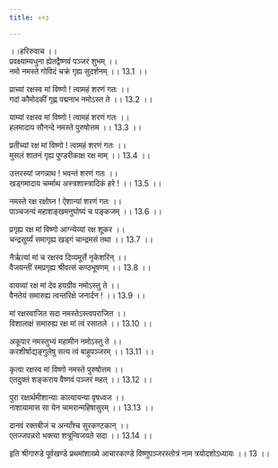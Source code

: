 ```yaml
---
title: ०१३

---
```

।।हरिरुवाच ।।  
प्रवक्ष्याम्यधुना ह्येतद्वैष्णवं पञ्जरं शुभम् ।।  
नमो नमस्ते गोविदं चक्रं गृह्य सुदर्शनम् ।। 13.1 ।।  
  
प्राच्यां रक्षस्व मां विष्णो ! त्वामहं शरणं गतः ।।  
गदां कौमोदकीं गृह्ण पद्मनाभ नमोऽस्त ते ।। 13.2 ।।  
  
याम्यां रक्षस्व मां विष्णो ! त्वामहं शरणं गतः ।।  
हलमादाय सौनन्दे नमस्ते पुरुषोत्तम ।। 13.3 ।।  
  
प्रतीच्यां रक्ष मां विष्णो ! त्वामहं शरणं गतः ।।  
मुसलं शातनं गृह्य पुण्डरीकाक्ष रक्ष माम् ।। 13.4 ।।  
  
उत्तरस्यां जगन्नाथ ! भवन्तं शरणं गतः ।।  
खड्गमादाय चर्म्माथ अस्त्रशास्त्रादिकं हरे ! ।। 13.5 ।।  
  
नमस्ते रक्ष रक्षोघ्न ! ऐशान्यां शरणं गतः ।।  
पाञ्चजन्यं महाशङ्खमनुघोष्यं च पङ्कजम् ।। 13.6 ।।  
  
प्रगृह्य रक्ष मां विष्णो आग्न्येय्यां रक्ष शूकर ।।  
चन्द्रसूर्य्यं समागृह्य खड्गं चान्द्रमसं तथा ।। 13.7 ।।  
  
नैर्ऋत्यां मां च रक्षस्व दिव्यमूर्त्ते नृकेशरिन् ।।  
वैजयन्तीं स्मप्रगृह्य श्रीवत्सं कण्ठभूषणम् ।। 13.8 ।।  
  
वायव्यां रक्ष मां देव हयग्रीव नमोऽस्तु ते ।।  
वैनतेयं समारुह्य त्वन्तरिक्षे जनार्दन ! ।। 13.9 ।।  
  
मां रक्षस्वाजित सदा नमस्तेऽस्त्वपराजित ।।  
विशालाक्षं समारुह्य रक्ष मां त्वं रसातले ।। 13.10 ।।  
  
अकूपार नमस्तुभ्यं महामीन नमोऽस्तु ते ।।  
करशीर्षाद्यङ्गुलेषु सत्य त्वं बाहुपञ्जरम् ।। 13.11 ।।  
  
कृत्वा रक्षस्व मां विष्णो नमस्ते पुरुषोत्तम ।।  
एतदुक्तं शङ्कराय वैष्णवं पञ्जरं महत् ।। 13.12 ।।  
  
पुरा रक्षार्थमीशान्याः कात्यायन्या वृषध्वज ।।  
नाशायामास सा येन चामरान्महिषासुरम् ।। 13.13 ।।  
  
दानवं रक्तबीजं च अन्याँश्च सुरकण्टकान् ।।  
एतज्जपन्नरो भक्त्या शत्रून्विजयते सदा ।। 13.14 ।।  
  
इति श्रीगारुडे पूर्वखण्डे प्रथमांशाख्ये आचारकाण्डे विष्णुपञ्जरस्तोत्रं नाम त्रयोदशोऽध्यायः ।। 13 ।।